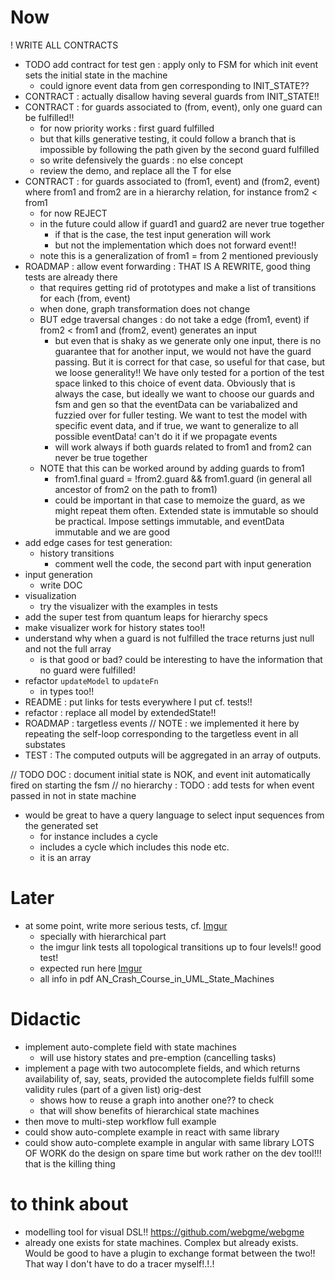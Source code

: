 # Now
! WRITE ALL CONTRACTS
  - TODO add contract for test gen : apply only to FSM for which init event sets the initial state
   in the machine
     - could ignore event data from gen corresponding to INIT_STATE??
- CONTRACT : actually disallow having several guards from INIT_STATE!!
- CONTRACT : for guards associated to (from, event), only one guard can be fulfilled!!
  - for now priority works : first guard fulfilled
  - but that kills generative testing, it could follow a branch that is impossible by following 
  the path given by the second guard fulfilled
  - so write defensively the guards : no else concept
  - review the demo, and replace all the T for else
- CONTRACT : for guards associated to (from1, event) and (from2, event) where from1 and from2 are
 in a hierarchy relation, for instance from2 < from1
   - for now REJECT
   - in the future could allow if guard1 and guard2 are never true together
     - if that is the case, the test input generation will work
     - but not the implementation which does not forward event!! 
   - note this is a generalization of from1 = from 2 mentioned previously
- ROADMAP : allow event forwarding : THAT IS A REWRITE, good thing tests are already there
  - that requires getting rid of prototypes and make a list of transitions for each (from, event)
  - when done, graph transformation does not change 
  - BUT edge traversal changes : do not take a edge (from1, event) if from2 < from1 and 
  (from2, event) generates an input
    - but even that is shaky as we generate only one input, there is no guarantee that for 
    another input, we would not have the guard passing. But it is correct for that case, so 
    useful for that case, but we loose generality!! We have only tested for a portion of the test
     space linked to this choice of event data. Obviously that is always the case, but ideally we
      want to choose our guards and fsm and gen so that the eventData can be variabalized and 
      fuzzied over for fuller testing. We want to test the model with specific event data, and if
       true, we want to generalize to all possible eventData! can't do it if we propagate events
    - will work always if both guards related to from1 and from2 can never be true together
  - NOTE that this can be worked around by adding guards to from1
    - from1.final guard = !from2.guard && from1.guard (in general all ancestor of from2 on the 
    path to from1)
    - could be important in that case to memoize the guard, as we might repeat them often. 
    Extended state is immutable so should be practical. Impose settings immutable, and eventData 
    immutable and we are good
- add edge cases for test generation: 
  - history transitions
    - comment well the code, the second part with input generation
- input generation
  - write DOC
- visualization
  - try the visualizer with the examples in tests
- add the super test from quantum leaps for hierarchy specs
- make visualizer work for history states too!!
- understand why when a guard is not fulfilled the trace returns just null and not the full array
  - is that good or bad? could be interesting to have the information that no guard were fulfilled!
- refactor `updateModel` to `updateFn`
  - in types too!!
- README : put links for tests everywhere I put cf. tests!!
- refactor : replace all model by extendedState!! 
- ROADMAP : targetless events
      // NOTE : we implemented it here by repeating the self-loop corresponding to the targetless event in all substates
- TEST : The computed outputs will be aggregated in an array of outputs.

// TODO DOC : document initial state is NOK, and event init automatically fired on starting the fsm
// no hierarchy : TODO : add tests for when event passed in not in state machine

- would be great to have a query language to select input sequences from the generated set
  - for instance includes a cycle
  - includes a cycle which includes this node etc. 
  - it is an array

# Later
- at some point, write more serious tests, cf. [Imgur](https://i.imgur.com/IWoe84U.png)
  - specially with hierarchical part
  - the imgur link tests all topological transitions up to four levels!! good test!
  - expected run here [Imgur](https://i.imgur.com/Lei0BcM.png)
  - all info in pdf AN_Crash_Course_in_UML_State_Machines

# Didactic
- implement auto-complete field with state machines
  - will use history states and pre-emption (cancelling tasks)
- implement a page with two autocomplete fields, and which returns availability of, say, seats, 
provided the autocomplete fields fulfill some validity rules (part of a given list) orig-dest
  - shows how to reuse a graph into another one?? to check
  - that will show benefits of hierarchical state machines
- then move to multi-step workflow full example
- could show auto-complete example in react with same library
- could show auto-complete example in angular with same library
LOTS OF WORK
do the design on spare time but work rather on the dev tool!!! that is the killing thing

# to think about
- modelling tool for visual DSL!! https://github.com/webgme/webgme
- already one exists for state machines. Complex but already exists. Would be good to have a 
plugin to exchange format between the two!! That way I don't have to do a tracer myself!.!.!
